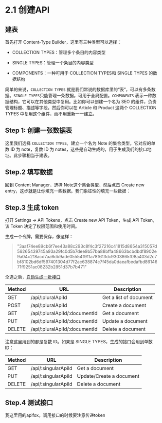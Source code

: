 # 2.1 创建API


## 建表

首先打开 Content-Type Builder，这里有三种类型可以选择：

- COLLECTION TYPES：管理多个条目的内容类型

- SINGLE TYPES：管理一个条目的内容类型

- COMPONENTS：一种可用于 COLLECTION TYPES和 SINGLE TYPES 的数据结构

简单的来说，`COLLECTION TYPES` 就是我们常说的数据库里的“表”，可以有多条数据。`SINGLE TYPES`只能管理一条数据，可用于全局配置。`COMPONENTS` 表示一种数据结构，它可以在其他类型中复用。比如你可以创建一个名为 SEO 的组件，负责管理标题、描述等字段。然后你可以在 Article 和 Product 这两个 COLLECTION TYPES 中复用这个组件，而不用重新一一建立。


## Step 1: 创建一张数据表
这里我们选择 `COLLECTION TYPES`，建立一个名为 Note 的集合类型，它对应的单数 ID 为 note，复数 ID 为 notes，这些是自动生成的，用于生成我们的接口地址。此步骤相当于建表。


## Step.2 填写数据

回到 Content Manager，选择 Note这个集合类型，然后点击 Create new entry，这步就是让你填充一些数据。我们象征性的填充一些数据：


## Step.3 生成 token
打开 Settings -> API Tokens，点击 Create new API Token，生成 API Token，该 Token 决定了权限范围和使用时间。

生成一个令牌，需要保存，像这样：

> "3aaf74ee89cb6f7ee43a88c293c8f4c3f27216c41815d8654a315057d56265439745a93a29fc0d5b7dee9b57ba88bffa48663bcbdbdf8902e9a04c218acd7aa6db9ade05554f911a78f613dc9303865f08a403d2c7bf8102bd6df597401304d77f2ac638874c7f45da0daeafbedafbd8614671f9251ac08232b2851d37b7b471"

全选之后，[自动生成一批接口](https://docs.strapi.io/dev-docs/api/rest#get-documents)


| Method | URL                           | Description            |
| ------ | ----------------------------- | ---------------------- |
| GET    | /api/:pluralApiId             | Get a list of document |
| POST   | /api/:pluralApiId             | Create a document      |
| GET    | /api/:pluralApiId/:documentId | Get a document         |
| PUT    | /api/:pluralApiId/:documentId | Update a document      |
| DELETE | /api/:pluralApiId/:documentId | Delete a document      |


注意这里用到的都是复数 ID。如果是 SINGLE TYPES，生成的接口会用到单数 ID：

| Method | URL                 | Description              |
| ------ | ------------------- | ------------------------ |
| GET    | /api/:singularApiId | Get a document           |
| PUT    | /api/:singularApiId | Update/Create a document |
| DELETE | /api/:singularApiId | Delete a document        |


## Step.4 测试接口

我这里用的apifox。调用接口的时候要注意传递token
